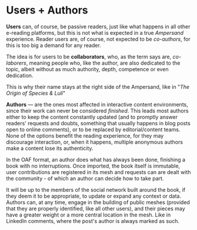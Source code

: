 # Users + Authors

**Users** can, of course, be passive readers, just like what happens in all other e-reading platforms, but this is not what is expected in a true *Ampersand* experience. Reader users are, of course, not expected to be *co-authors*, for this is too big a demand for any reader.

The idea is for users to be **collaborators**, who, as the term says are, *co-laborers*, meaning people who, like the author, are also dedicated to the topic, albeit without as much authority, depth, competence or even dedication.

This is why their name stays at the right side of the Ampersand, like in "*The Origin of Species & Luli*"

**Authors** — are the ones most affected in interactive content environments, since their work can never be considered *finished*. This leads most authors either to keep the content constantly updated (and to promptly answer readers' requests and doubts, something that usually happens in blog posts open to online comments), or to be replaced by editorial/content teams. None of the options benefit the reading experience, for they may discourage interaction, or, when it happens, multiple anonymous authors make a content lose its authenticity.

In the OAF format, an author does what has always been done, finishing a book with no interruptions. Once imported, the book itself is immutable, user contributions are registered in its mesh and requests can are dealt with the community - of which an author can decide how to take part.

  It will be up to the members of the social network built around the book, if they deem it to be appropriate, to update or expand any context or data. Authors can, at any time, engage in the building of public meshes (provided that they are properly identified, like all other users), and their pieces may have a greater weight or a more central location in the mesh. Like in LinkedIn comments, where the post's author is always marked as such.
